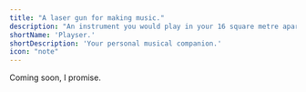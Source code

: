 ```yaml
---
title: "A laser gun for making music."
description: "An instrument you would play in your 16 square metre apartment in the year 2123. And it's anything you could have ever dreamed of."
shortName: 'Playser.'
shortDescription: 'Your personal musical companion.'
icon: "note"
---
```


Coming soon, I promise.

<!--
## Discover
## Explore & Define
## Develop & Test
## Deliver & Listen
-->
